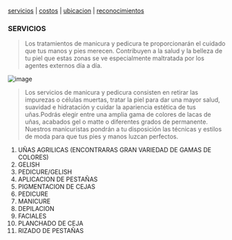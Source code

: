 [servicios](./servicios.md) | [costos](./costos.md) |  [ubicacion](./ubicacion.md) |  [reconocimientos](./reconocimientos.md)

### SERVICIOS

> Los tratamientos de manicura y pedicura te proporcionarán el cuidado que tus manos y pies merecen. Contribuyen a la salud y la belleza de tu piel que estas zonas se ve especialmente maltratada por los agentes externos día a día.

![image](https://user-images.githubusercontent.com/100151866/157765085-ee5acb37-866d-4beb-96c1-9c7939dad117.png)


>
> Los servicios de manicura y pedicura consisten en retirar las impurezas o células muertas, tratar la piel para dar una mayor salud, suavidad e hidratación y cuidar la apariencia estética de tus uñas.Podrás elegir entre una amplia gama de colores de lacas de uñas, acabados gel o matte o diferentes grados de permanente. Nuestros manicuristas pondrán a tu disposición las técnicas y estilos de moda para que tus pies y manos luzcan perfectos.


1. UÑAS AGRILICAS (ENCONTRARAS GRAN VARIEDAD DE GAMAS DE COLORES)
2. GELISH
3. PEDICURE/GELISH
4. APLICACION DE PESTAÑAS 
5. PIGMENTACION DE CEJAS 
6. PEDICURE
7. MANICURE 
8. DEPILACION 
9. FACIALES 
10. PLANCHADO DE CEJA 
11. RIZADO DE PESTAÑAS

